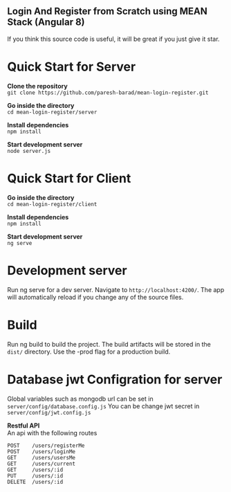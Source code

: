 ## Login And Register from Scratch using MEAN Stack (Angular 8)

If you think this source code is useful, it will be great if you just give it star.

# Quick Start for Server

**Clone the repository**<br/>
`git clone https://github.com/paresh-barad/mean-login-register.git`

**Go inside the directory**<br/>
`cd mean-login-register/server`

**Install dependencies**<br/>
`npm install`

**Start development server**<br/>
`node server.js`

# Quick Start for Client

**Go inside the directory**<br/>
`cd mean-login-register/client`

**Install dependencies**<br/>
`npm install`

**Start development server**<br/>
`ng serve`

# Development server
Run ng serve for a dev server. Navigate to `http://localhost:4200/`. The app will automatically reload if you change any of the source files.

# Build
Run ng build to build the project. The build artifacts will be stored in the `dist/` directory. Use the -prod flag for a production build.

# Database jwt Configration for server
Global variables such as mongodb url can be set in `server/config/database.config.js`
You can be change jwt secret in `server/config/jwt.config.js`

**Restful API**<br/>
An api with the following routes
```
POST    /users/registerMe
POST    /users/loginMe
GET     /users/usersMe
GET     /users/current
GET     /users/:id
PUT     /users/:id
DELETE  /users/:id
```

